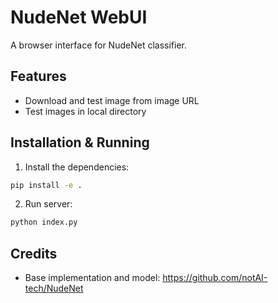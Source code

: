 # NudeNet WebUI

A browser interface for NudeNet classifier.

## Features

- Download and test image from image URL
- Test images in local directory

## Installation & Running

1. Install the dependencies:

```bash
pip install -e .
```

2. Run server:

```bash
python index.py
```

## Credits

- Base implementation and model: <https://github.com/notAI-tech/NudeNet>
